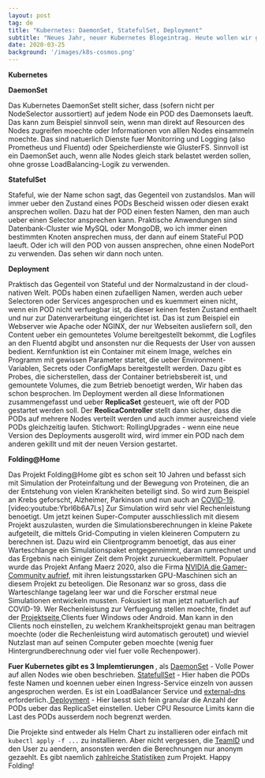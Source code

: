 ```yaml
---
layout: post
tag: de
title: "Kubernetes: DaemonSet, StatefulSet, Deployment"
subtitle: "Neues Jahr, neuer Kubernetes Blogeintrag. Heute wollen wir gleich zwei nuetzliche Sache besprechen. Zum einen lernen wir 3 weitere wichtige Bestandteile von Kubernetes kennen. Zum anderen ist auch gleich ein praktisches Beispiel dabei, was gerade jetzt in der COVID-19 Krise extrem wichtig ist: Foding@Home."
date: 2020-03-25
background: '/images/k8s-cosmos.png'
---
```


<strong>Kubernetes</strong>

<strong>DaemonSet</strong>

Das Kubernetes DaemonSet stellt sicher, dass (sofern nicht per NodeSelector aussortiert) auf jedem Node ein POD des Daemonsets laeuft. Das kann zum Beispiel sinnvoll sein, wenn man direkt auf Resourcen des Nodes zugreifen moechte oder Informationen von alllen Nodes einsammeln moechte. Das sind natuerlich Dienste fuer Monitorring und Logging (also Prometheus und Fluentd) oder Speicherdienste wie GlusterFS. Sinnvoll ist ein DaemonSet auch, wenn alle Nodes gleich stark belastet werden sollen, ohne grosse LoadBalancing-Logik zu verwenden.

<strong>StatefulSet</strong>

Stafeful, wie der Name schon sagt, das Gegenteil von zustandslos. Man will immer ueber den Zustand eines PODs Bescheid wissen oder diesen exakt ansprechen wollen. Dazu hat der POD einen festen Namen, den man auch ueber einen Selector ansprechen kann. Praktische Anwendungen sind Datenbank-Cluster wie MySQL oder MongoDB, wo ich immer einen bestimmten Knoten ansprechen muss, der dann auf einem StateFul POD laeuft. Oder ich will den POD von aussen ansprechen, ohne einen NodePort zu verwenden. Das sehen wir dann noch unten.

<strong>Deployment</strong>

Praktisch das Gegenteil von Stateful und der Normalzustand in der cloud-nativen Welt. PODs haben einen zufaelligen Namen, werden auch ueber Selectoren oder Services angesprochen und es kuemmert einen nicht, wenn ein POD nicht verfuegbar ist, da dieser keinen festen Zustand enthaelt und nur zur Datenverarbeitung eingerichtet ist. Das ist zum Beispiel ein Webserver wie Apache oder NGINX, der nur Webseiten ausliefern soll, den Content ueber ein gemountetes Volume bereitgestellt bekommt, die Logfiles an den Fluentd abgibt und ansonsten nur die Requests der User von aussen bedient. Kernfunktion ist ein Container mit einem Image, welches ein Programm mit gewissen Parameter startet, die ueber Environment-Variablen, Secrets oder ConfigMaps bereitgestellt werden. Dazu gibt es Probes, die sicherstellen, dass der Container betriebsbereit ist, und gemountete Volumes, die zum Betrieb benoetigt werden, Wir haben das schon besprochen. Im Deployment werden all diese Informationen zusammengefasst und ueber <strong>ReplicaSet</strong> gesteuert, wie oft der POD gestartet werden soll. Der <strong>ReolicaController</strong> stellt dann sicher, dass die PODs auf mehrere Nodes verteilt werden und auch immer ausreichend viele PODs gleichzeitig laufen. Stichwort: RollingUpgrades - wenn eine neue Version des Deployments ausgerollt wird, wird immer ein POD nach dem anderen gekillt und mit der neuen Version gestartet.

<strong>Folding@Home</strong>

Das Projekt Folding@Home gibt es schon seit 10 Jahren und befasst sich mit Simulation der Proteinfaltung und der Bewegung von Proteinen, die an der Entstehung von vielen Krankheiten beteiligt sind. So wird zum Beispiel an Krebs geforscht, Alzheimer, Parkinson und nun auch an <a href="https://foldingathome.org/covid19/">COVID-19</a>. 
[video:youtube:Ybrl6b6A7Ls]
Zur Simulation wird sehr viel Rechenleistung benoetigt. Um jetzt keinen Super-Computer ausschliesslich mit diesem Projekt auszulasten, wurden die Simulationsberechnungen in kleine Pakete aufgeteilt, die mittels Grid-Computing in vielen kleineren Computern zu berechnen ist. 
Dazu wird ein Clientprogramm benoetigt, das aus einer Warteschlange ein Simulationspaket entgegennimmt, daran rumrechnet und das Ergebnis nach einiger Zeit dem Projekt zurueckuebermittelt. 
Populaer wurde das Projekt Anfang Maerz 2020, also die Firma <a href="https://twitter.com/NVIDIAGeForce/status/1238496311776653312">NVIDIA die Gamer-Community aufrief</a>, mit ihren leistungsstarken GPU-Maschinen sich an diesem Projekt zu beteoligen. Die Resonanz war so gross, dass die Warteschlange tagelang leer war und die Forscher erstmal neue Simulationen entwickeln mussten.
Fokusiert ist man jetzt natuerlich auf COVID-19. Wer Rechenleistung zur Verfuegung stellen moechte, findet auf der <a href="https://foldingathome.org/start-folding/">Projektseite </a> Clients fuer Windows oder Android. Man kann in den Clients noch einstellen, zu welchem Krankheitsprojekt genau man beitragen moechte (oder die Rechenleistung wird automatisch geroutet) und wieviel Nutzlast man auf seinen Computer geben moechte (wenig fuer Hintergrundberechnung oder viel fuer volle Rechenpower). 

<strong>Fuer Kubernetes gibt es 3 Implemtierungen </strong>, als 
<a href="https://github.com/wind0r/k8s-supporting-folding-at-home">DaemonSet</a> - Volle Power auf allen Nodes wie oben beschrieben.
<a href="https://github.com/eumel8/k8s-supporting-folding-at-home">StatefullSet</a>  - Hier haben die PODs feste Namen und koennen ueber einen Ingress-Service einzeln von aussen angesprochen werden. Es ist ein LoadBalancer Service und <a href="https://github.com/eumel8/k8s-supporting-folding-at-home">external-dns</a> erforderlich.<a href="https://codeberg.org/hjacobs/folding-at-home-on-kubernetes/src/branch/master/README.md">
Deployment</a> - Hier laesst sich fein granular die Anzahl der PODs ueber das ReplicaSet einstellen. Ueber CPU Resource Limits kann die Last des PODs ausserdem noch begrenzt werden.

Die Projekte sind entweder als Helm Chart zu installieren oder einfach mit <code>kubectl apply -f ...</code> zu installieren.
Aber nicht vergessen, die <a href="https://stats.foldingathome.org/team/251739">TeamID</a> und den User zu aendern, ansonsten werden die Berechnungen nur anonym gezaehlt. Es gibt naemlich <a href="https://foldingathome.org/statistics/">zahlreiche Statistiken</a>  zum Projekt.  Happy Folding!
